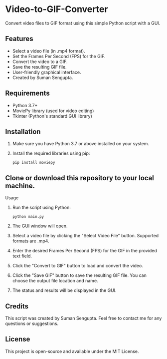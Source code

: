 # Video-to-GIF-Converter

Convert video files to GIF format using this simple Python script with a GUI.

## Features

- Select a video file (in .mp4 format).
- Set the Frames Per Second (FPS) for the GIF.
- Convert the video to a GIF.
- Save the resulting GIF file.
- User-friendly graphical interface.
- Created by Suman Sengupta.

## Requirements

- Python 3.7+
- MoviePy library (used for video editing)
- Tkinter (Python's standard GUI library)

## Installation

1. Make sure you have Python 3.7 or above installed on your system.

2. Install the required libraries using pip:
   
   ```shell
   pip install moviepy
## Clone or download this repository to your local machine.

Usage
1. Run the script using Python:

    ```shell
    python main.py
2. The GUI window will open.

3. Select a video file by clicking the "Select Video File" button. Supported formats are .mp4.

4. Enter the desired Frames Per Second (FPS) for the GIF in the provided text field.

5. Click the "Convert to GIF" button to load and convert the video.

6. Click the "Save GIF" button to save the resulting GIF file. You can choose the output file location and name.

7. The status and results will be displayed in the GUI.


## Credits
This script was created by Suman Sengupta. Feel free to contact me for any questions or suggestions.

## License
This project is open-source and available under the MIT License.
